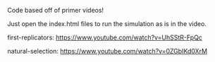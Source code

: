 Code based off of primer videos!

Just open the index.html files to run the simulation as is in the video.

first-replicators:
https://www.youtube.com/watch?v=UhSStR-FpQc

natural-selection:
https://www.youtube.com/watch?v=0ZGbIKd0XrM